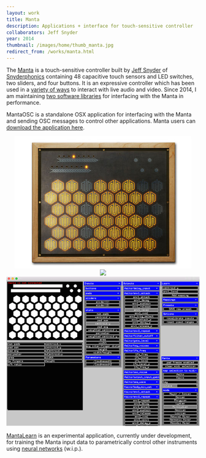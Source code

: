 ```yaml
---
layout: work
title: Manta
description: Applications + interface for touch-sensitive controller
collaborators: Jeff Snyder
year: 2014
thumbnail: /images/home/thumb_manta.jpg
redirect_from: /works/manta.html
---
```


The [Manta](http://www.snyderphonics.com/products.htm) is a touch-sensitive controller built by [Jeff Snyder](http://www.scattershot.org) of [Snyderphonics](http://www.snyderphonics.com) containing 48 capacitive touch sensors and LED switches, two sliders, and four buttons. It is an expressive controller which has been used in a [variety of ways](https://www.youtube.com/results?search_query=manta+snyderphonics) to interact with live audio and video. Since 2014, I am maintaining [two software libraries](https://github.com/genekogan/Manta) for interfacing with the Manta in performance.
	
MantaOSC is a standalone OSX application for interfacing with the Manta and sending OSC messages to control other applications. Manta users can [download the application here](https://github.com/genekogan/Manta/releases).

<center>
	<img src="/images/manta/manta1.jpg">
</center>

<center>
	<img src="https://github.com/genekogan/Manta/tree/master/MantaAudioUnit">
</center>

<center>
	<img src="/images/manta/manta_audiounit.png">
</center>

[MantaLearn](https://github.com/genekogan/Manta/tree/master/MantaLearn) is an experimental application, currently under development, for training the Manta input data to parametrically control other instruments using [neural networks](http://genekogan.com/works/ofxLearn.html) (w.i.p.). 
